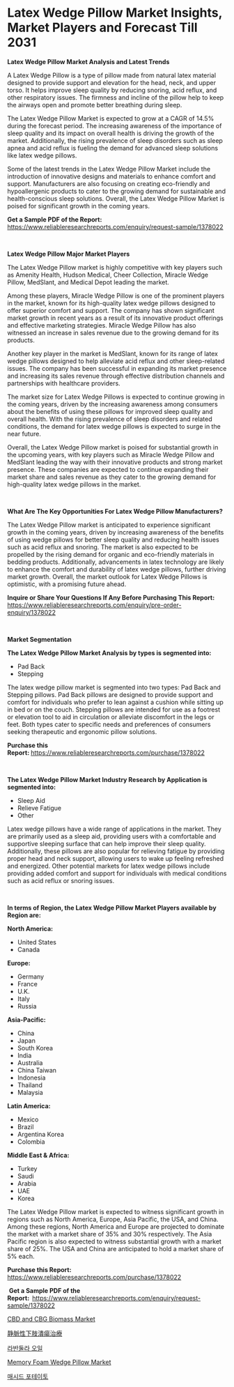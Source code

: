 <p><h1>Latex Wedge Pillow Market Insights, Market Players and Forecast Till 2031</h1></p><p><strong>Latex Wedge Pillow Market Analysis and Latest Trends</strong></p>
<p><p>A Latex Wedge Pillow is a type of pillow made from natural latex material designed to provide support and elevation for the head, neck, and upper torso. It helps improve sleep quality by reducing snoring, acid reflux, and other respiratory issues. The firmness and incline of the pillow help to keep the airways open and promote better breathing during sleep.</p><p>The Latex Wedge Pillow Market is expected to grow at a CAGR of 14.5% during the forecast period. The increasing awareness of the importance of sleep quality and its impact on overall health is driving the growth of the market. Additionally, the rising prevalence of sleep disorders such as sleep apnea and acid reflux is fueling the demand for advanced sleep solutions like latex wedge pillows.</p><p>Some of the latest trends in the Latex Wedge Pillow Market include the introduction of innovative designs and materials to enhance comfort and support. Manufacturers are also focusing on creating eco-friendly and hypoallergenic products to cater to the growing demand for sustainable and health-conscious sleep solutions. Overall, the Latex Wedge Pillow Market is poised for significant growth in the coming years.</p></p>
<p><strong>Get a Sample PDF of the Report:&nbsp;</strong> <a href="https://www.reliableresearchreports.com/enquiry/request-sample/1378022">https://www.reliableresearchreports.com/enquiry/request-sample/1378022</a></p>
<p>&nbsp;</p>
<p><strong>Latex Wedge Pillow Major Market Players</strong></p>
<p><p>The Latex Wedge Pillow market is highly competitive with key players such as Amenity Health, Hudson Medical, Cheer Collection, Miracle Wedge Pillow, MedSlant, and Medical Depot leading the market.</p><p>Among these players, Miracle Wedge Pillow is one of the prominent players in the market, known for its high-quality latex wedge pillows designed to offer superior comfort and support. The company has shown significant market growth in recent years as a result of its innovative product offerings and effective marketing strategies. Miracle Wedge Pillow has also witnessed an increase in sales revenue due to the growing demand for its products.</p><p>Another key player in the market is MedSlant, known for its range of latex wedge pillows designed to help alleviate acid reflux and other sleep-related issues. The company has been successful in expanding its market presence and increasing its sales revenue through effective distribution channels and partnerships with healthcare providers.</p><p>The market size for Latex Wedge Pillows is expected to continue growing in the coming years, driven by the increasing awareness among consumers about the benefits of using these pillows for improved sleep quality and overall health. With the rising prevalence of sleep disorders and related conditions, the demand for latex wedge pillows is expected to surge in the near future.</p><p>Overall, the Latex Wedge Pillow market is poised for substantial growth in the upcoming years, with key players such as Miracle Wedge Pillow and MedSlant leading the way with their innovative products and strong market presence. These companies are expected to continue expanding their market share and sales revenue as they cater to the growing demand for high-quality latex wedge pillows in the market.</p></p>
<p>&nbsp;</p>
<p><strong>What Are The Key Opportunities For Latex Wedge Pillow Manufacturers?</strong></p>
<p><p>The Latex Wedge Pillow market is anticipated to experience significant growth in the coming years, driven by increasing awareness of the benefits of using wedge pillows for better sleep quality and reducing health issues such as acid reflux and snoring. The market is also expected to be propelled by the rising demand for organic and eco-friendly materials in bedding products. Additionally, advancements in latex technology are likely to enhance the comfort and durability of latex wedge pillows, further driving market growth. Overall, the market outlook for Latex Wedge Pillows is optimistic, with a promising future ahead.</p></p>
<p><strong>Inquire or Share Your Questions If Any Before Purchasing This Report:</strong> <a href="https://www.reliableresearchreports.com/enquiry/pre-order-enquiry/1378022">https://www.reliableresearchreports.com/enquiry/pre-order-enquiry/1378022</a></p>
<p>&nbsp;</p>
<p><strong>Market Segmentation</strong></p>
<p><strong>The Latex Wedge Pillow Market Analysis by types is segmented into:</strong></p>
<p><ul><li>Pad Back</li><li>Stepping</li></ul></p>
<p><p>The latex wedge pillow market is segmented into two types: Pad Back and Stepping pillows. Pad Back pillows are designed to provide support and comfort for individuals who prefer to lean against a cushion while sitting up in bed or on the couch. Stepping pillows are intended for use as a footrest or elevation tool to aid in circulation or alleviate discomfort in the legs or feet. Both types cater to specific needs and preferences of consumers seeking therapeutic and ergonomic pillow solutions.</p></p>
<p><strong>Purchase this Report:&nbsp;</strong><a href="https://www.reliableresearchreports.com/purchase/1378022">https://www.reliableresearchreports.com/purchase/1378022</a></p>
<p>&nbsp;</p>
<p><strong>The Latex Wedge Pillow Market Industry Research by Application is segmented into:</strong></p>
<p><ul><li>Sleep Aid</li><li>Relieve Fatigue</li><li>Other</li></ul></p>
<p><p>Latex wedge pillows have a wide range of applications in the market. They are primarily used as a sleep aid, providing users with a comfortable and supportive sleeping surface that can help improve their sleep quality. Additionally, these pillows are also popular for relieving fatigue by providing proper head and neck support, allowing users to wake up feeling refreshed and energized. Other potential markets for latex wedge pillows include providing added comfort and support for individuals with medical conditions such as acid reflux or snoring issues.</p></p>
<p>&nbsp;</p>
<p><strong>In terms of Region, the Latex Wedge Pillow Market Players available by Region are:</strong></p>
<p>
    <p> <strong> North America: </strong>
        <ul>
            <li>United States</li>
            <li>Canada</li>
        </ul>
        </p> 
    <p> <strong> Europe: </strong>
        <ul>
            <li>Germany</li>
            <li>France</li>
            <li>U.K.</li>
            <li>Italy</li>
            <li>Russia</li>
        </ul>
        </p> 
    <p> <strong> Asia-Pacific: </strong>
        <ul>
            <li>China</li>
            <li>Japan</li>
            <li>South Korea</li>
            <li>India</li>
            <li>Australia</li>
            <li>China Taiwan</li>
            <li>Indonesia</li>
            <li>Thailand</li>
            <li>Malaysia</li>
        </ul>
        </p> 
    <p> <strong> Latin America: </strong>
        <ul>
            <li>Mexico</li>
            <li>Brazil</li>
            <li>Argentina Korea</li>
            <li>Colombia</li>
        </ul>
        </p> 
    <p> <strong> Middle East & Africa: </strong>
        <ul>
            <li>Turkey</li>
            <li>Saudi</li>
            <li>Arabia</li>
            <li>UAE</li>
            <li>Korea</li>
        </ul>
    </p>
    </p>
<p><p>The Latex Wedge Pillow market is expected to witness significant growth in regions such as North America, Europe, Asia Pacific, the USA, and China. Among these regions, North America and Europe are projected to dominate the market with a market share of 35% and 30% respectively. The Asia Pacific region is also expected to witness substantial growth with a market share of 25%. The USA and China are anticipated to hold a market share of 5% each.</p></p>
<p><strong>Purchase this Report: </strong><a href="https://www.reliableresearchreports.com/purchase/1378022">https://www.reliableresearchreports.com/purchase/1378022</a></p>
<p>&nbsp;<strong>Get a Sample PDF of the Report:&nbsp;&nbsp;</strong><a href="https://www.reliableresearchreports.com/enquiry/request-sample/1378022">https://www.reliableresearchreports.com/enquiry/request-sample/1378022</a></p>
<p><strong></strong></p>
<p><p><a href="https://issuu.com/reportprime-2/docs/cbd-and-cbg-biomass-market-size-2030.pptx">CBD and CBG Biomass Market</a></p><p><a href="https://github.com/Sophiaard2003/Market-Research-Report-List-1/blob/main/87118296283.md">静脈性下肢潰瘍治療</a></p><p><a href="https://github.com/BrettWeberrt8767765/Market-Research-Report-List-1/blob/main/41287135652.md">라반둘라 오일</a></p><p><a href="https://github.com/brenzgnarento/Market-Research-Report-List-1/blob/main/memory-foam-wedge-pillow-market.md">Memory Foam Wedge Pillow Market</a></p><p><a href="https://github.com/nuekbpymrrz5/Market-Research-Report-List-1/blob/main/85433905651.md">매시드 포테이토</a></p></p>